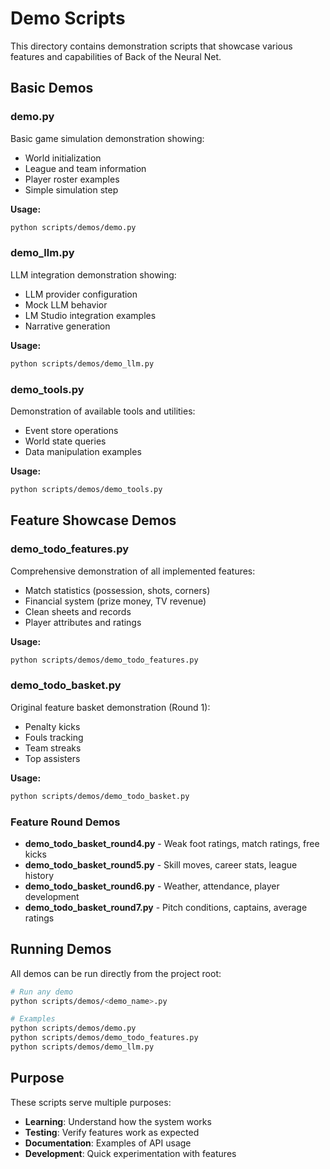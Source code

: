 # Demo Scripts

This directory contains demonstration scripts that showcase various features and capabilities of Back of the Neural Net.

## Basic Demos

### demo.py
Basic game simulation demonstration showing:
- World initialization
- League and team information
- Player roster examples
- Simple simulation step

**Usage:**
```bash
python scripts/demos/demo.py
```

### demo_llm.py
LLM integration demonstration showing:
- LLM provider configuration
- Mock LLM behavior
- LM Studio integration examples
- Narrative generation

**Usage:**
```bash
python scripts/demos/demo_llm.py
```

### demo_tools.py
Demonstration of available tools and utilities:
- Event store operations
- World state queries
- Data manipulation examples

**Usage:**
```bash
python scripts/demos/demo_tools.py
```

## Feature Showcase Demos

### demo_todo_features.py
Comprehensive demonstration of all implemented features:
- Match statistics (possession, shots, corners)
- Financial system (prize money, TV revenue)
- Clean sheets and records
- Player attributes and ratings

**Usage:**
```bash
python scripts/demos/demo_todo_features.py
```

### demo_todo_basket.py
Original feature basket demonstration (Round 1):
- Penalty kicks
- Fouls tracking
- Team streaks
- Top assisters

**Usage:**
```bash
python scripts/demos/demo_todo_basket.py
```

### Feature Round Demos

- **demo_todo_basket_round4.py** - Weak foot ratings, match ratings, free kicks
- **demo_todo_basket_round5.py** - Skill moves, career stats, league history
- **demo_todo_basket_round6.py** - Weather, attendance, player development
- **demo_todo_basket_round7.py** - Pitch conditions, captains, average ratings

## Running Demos

All demos can be run directly from the project root:

```bash
# Run any demo
python scripts/demos/<demo_name>.py

# Examples
python scripts/demos/demo.py
python scripts/demos/demo_todo_features.py
python scripts/demos/demo_llm.py
```

## Purpose

These scripts serve multiple purposes:
- **Learning**: Understand how the system works
- **Testing**: Verify features work as expected
- **Documentation**: Examples of API usage
- **Development**: Quick experimentation with features

